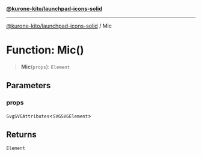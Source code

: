 [**@kurone-kito/launchpad-icons-solid**](../README.md)

***

[@kurone-kito/launchpad-icons-solid](../globals.md) / Mic

# Function: Mic()

> **Mic**(`props`): `Element`

## Parameters

### props

`SvgSVGAttributes`\<`SVGSVGElement`\>

## Returns

`Element`
